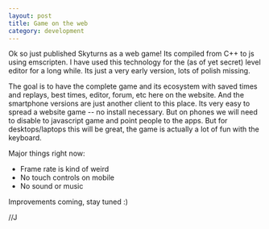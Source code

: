 ```yaml
---
layout: post
title: Game on the web
category: development
---
```


Ok so just published Skyturns as a web game! Its compiled from C++ to js using emscripten. I have used this technology for the (as of yet secret) level editor for a long while. Its just a very early version, lots of polish missing.

The goal is to have the complete game and its ecosystem with saved times and replays, best times, editor, forum, etc here on the website. And the smartphone versions are just another client to this place. Its very easy to spread a website game -- no install necessary. But on phones we will need to disable to javascript game and point people to the apps. But for desktops/laptops this will be great, the game is actually a lot of fun with the keyboard.

Major things right now:

- Frame rate is kind of weird
- No touch controls on mobile
- No sound or music

Improvements coming, stay tuned :)

//J
